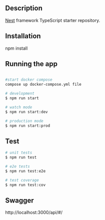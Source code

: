 ## Description

[Nest](https://github.com/nestjs/nest) framework TypeScript starter repository.

## Installation

npm install

## Running the app

```bash

#start docker compose
compose up docker-compose.yml file

# development
$ npm run start

# watch mode
$ npm run start:dev

# production mode
$ npm run start:prod
```

## Test

```bash
# unit tests
$ npm run test

# e2e tests
$ npm run test:e2e

# test coverage
$ npm run test:cov
```

## Swagger
http://localhost:3000/api/#/

